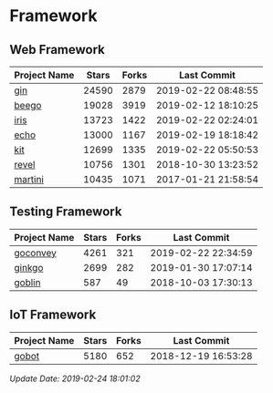 # Framework

## Web Framework

| Project Name | Stars | Forks | Last Commit |
| ------------ | ----- | ----- | ----------- |
| [gin](https://github.com/gin-gonic/gin) | 24590 | 2879 | 2019-02-22 08:48:55 |
| [beego](https://github.com/astaxie/beego) | 19028 | 3919 | 2019-02-12 18:10:25 |
| [iris](https://github.com/kataras/iris) | 13723 | 1422 | 2019-02-22 02:24:01 |
| [echo](https://github.com/labstack/echo) | 13000 | 1167 | 2019-02-19 18:18:42 |
| [kit](https://github.com/go-kit/kit) | 12699 | 1335 | 2019-02-22 05:50:53 |
| [revel](https://github.com/revel/revel) | 10756 | 1301 | 2018-10-30 13:23:52 |
| [martini](https://github.com/go-martini/martini) | 10435 | 1071 | 2017-01-21 21:58:54 |

## Testing Framework

| Project Name | Stars | Forks | Last Commit |
| ------------ | ----- | ----- | ----------- |
| [goconvey](https://github.com/smartystreets/goconvey) | 4261 | 321 | 2019-02-22 22:34:59 |
| [ginkgo](https://github.com/onsi/ginkgo) | 2699 | 282 | 2019-01-30 17:07:14 |
| [goblin](https://github.com/franela/goblin) | 587 | 49 | 2018-10-03 17:30:13 |

## IoT Framework

| Project Name | Stars | Forks | Last Commit |
| ------------ | ----- | ----- | ----------- |
| [gobot](https://github.com/hybridgroup/gobot) | 5180 | 652 | 2018-12-19 16:53:28 |

*Update Date: 2019-02-24 18:01:02*